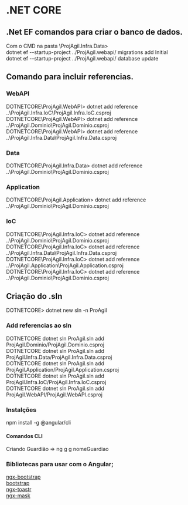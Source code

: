 # .NET CORE

## .Net EF comandos para criar o banco de dados.

Com o CMD na pasta \ProjAgil.Infra.Data> <br />
dotnet ef --startup-project ../ProjAgil.webapi/ migrations add Initial<br />
dotnet ef --startup-project ../ProjAgil.webapi/ database update<br />


## Comando para incluir referencias.

### WebAPI
DOTNETCORE\ProjAgil.WebAPI> dotnet add reference ..\ProjAgil.Infra.IoC\ProjAgil.Infra.IoC.csproj<br />
DOTNETCORE\ProjAgil.WebAPI> dotnet add reference ..\ProjAgil.Dominio\ProjAgil.Dominio.csproj<br />
DOTNETCORE\ProjAgil.WebAPI> dotnet add reference ..\ProjAgil.Infra.Data\ProjAgil.Infra.Data.csproj<br />

### Data
DOTNETCORE\ProjAgil.Infra.Data> dotnet add reference ..\ProjAgil.Dominio\ProjAgil.Dominio.csproj<br />

### Application
DOTNETCORE\ProjAgil.Application> dotnet add reference ..\ProjAgil.Dominio\ProjAgil.Dominio.csproj<br />

### IoC
DOTNETCORE\ProjAgil.Infra.IoC> dotnet add reference ..\ProjAgil.Dominio\ProjAgil.Dominio.csproj<br />
DOTNETCORE\ProjAgil.Infra.IoC> dotnet add reference ..\ProjAgil.Infra.Data\ProjAgil.Infra.Data.csproj<br />
DOTNETCORE\ProjAgil.Infra.IoC> dotnet add reference ..\ProjAgil.Application\ProjAgil.Application.csproj<br />
DOTNETCORE\ProjAgil.Infra.IoC> dotnet add reference ..\ProjAgil.Dominio\ProjAgil.Dominio.csproj<br />

## Criação do .sln
DOTNETCORE> dotnet new sln -n ProAgil<br />

### Add referencias ao sln

DOTNETCORE dotnet sln ProAgil.sln add ProjAgil.Dominio/ProjAgil.Dominio.csproj<br />
DOTNETCORE dotnet sln ProAgil.sln add ProjAgil.Infra.Data/ProjAgil.Infra.Data.csproj<br />
DOTNETCORE dotnet sln ProAgil.sln add ProjAgil.Application/ProjAgil.Application.csproj<br />
DOTNETCORE dotnet sln ProAgil.sln add ProjAgil.Infra.IoC/ProjAgil.Infra.IoC.csproj<br />
DOTNETCORE dotnet sln ProAgil.sln add ProjAgil.WebAPI/ProjAgil.WebAPI.csproj<br />


### Instalções
npm install -g @angular/cli <br />

#### Comandos CLI
Criando Guardião =>  ng g g nomeGuardiao

### Bibliotecas para usar com o Angular;

<a href="https://valor-software.com/ngx-bootstrap/#/">ngx-bootstrap</a> <br />
<a href="https://getbootstrap.com/">bootstrap</a> <br />
<a href="https://www.npmjs.com/package/ngx-toastr">ngx-toastr</a><br />
<a href="https://www.npmjs.com/package/ngx-mask">ngx-mask</a><br />
